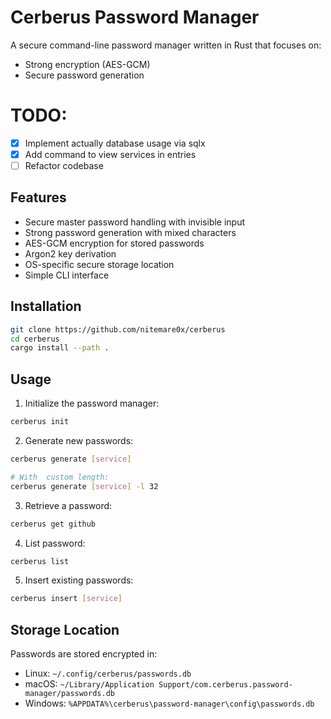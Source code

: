 # Cerberus Password Manager 

A secure command-line password manager written in Rust that focuses on:
- Strong encryption (AES-GCM)
- Secure password generation

# TODO:

- [x] Implement actually database usage via sqlx
- [x] Add command to view services in entries
- [ ] Refactor codebase

## Features

- Secure master password handling with invisible input
- Strong password generation with mixed characters
- AES-GCM encryption for stored passwords
- Argon2 key derivation
- OS-specific secure storage location
- Simple CLI interface

## Installation

``` bash
git clone https://github.com/nitemare0x/cerberus
cd cerberus
cargo install --path .
```

## Usage

1. Initialize the password manager:

```bash
cerberus init 
```

2. Generate new passwords:

```bash 
cerberus generate [service]

# With  custom length: 
cerberus generate [service] -l 32
```

3. Retrieve a password: 

```bash
cerberus get github
```

4. List password: 

```bash
cerberus list
```

5. Insert existing passwords:

```bash
cerberus insert [service]
```

## Storage Location

Passwords are stored encrypted in:

- Linux: `~/.config/cerberus/passwords.db`
- macOS: `~/Library/Application Support/com.cerberus.password-manager/passwords.db`
- Windows: `%APPDATA%\cerberus\password-manager\config\passwords.db`


